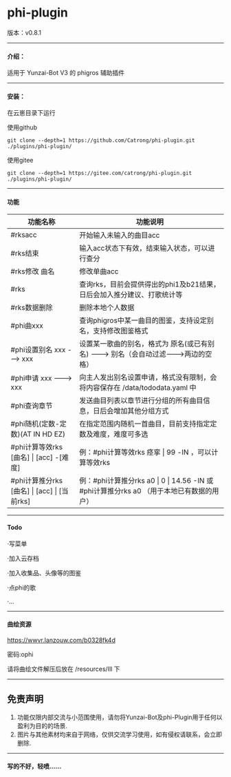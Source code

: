 # phi-plugin

版本：v0.8.1

---

#### 介绍：
适用于 Yunzai-Bot V3 的 phigros 辅助插件

---

#### 安装：
在云崽目录下运行

使用github

```
git clone --depth=1 https://github.com/Catrong/phi-plugin.git ./plugins/phi-plugin/
```

使用gitee

```
git clone --depth=1 https://gitee.com/catrong/phi-plugin.git ./plugins/phi-plugin/
```

---

#### 功能
| 功能名称  |  功能说明  |
|-------| ----- |
| #rksacc|开始输入未输入的曲目acc|
| #rks结束|输入acc状态下有效，结束输入状态，可以进行查分|
| #rks修改 曲名|修改单曲acc|
| #rks|查询rks，目前会提供得出的phi1及b21结果，日后会加入推分建议、打歌统计等|
| #rks数据删除|删除本地个人数据|
| #phi曲xxx|查询phigros中某一曲目的图鉴，支持设定别名，支持修改图鉴格式|
| #phi设置别名 xxx ---> xxx|设置某一歌曲的别名，格式为 原名(或已有别名) ---> 别名（会自动过滤--->两边的空格）|
| #phi申请 xxx ---> xxx|向主人发出别名设置申请，格式没有限制，会将内容保存在 /data/tododata.yaml 中|
| #phi查询章节|发送曲目列表以章节进行分组的所有曲目信息，日后会增加其他分组方式|
| #phi随机(定数-定数)(AT IN HD EZ)|在指定范围内随机一首曲目，目前支持指定定数及难度，难度可多选|
| #phi计算等效rks [曲名] \| [acc] -[难度]|例：#phi计算等效rks 痉挛 \| 99 -IN ，可以计算等效rks|
| #phi计算推分rks [曲名] \| [acc] \| [当前rks]|例：#phi计算推分rks a0 \| 0 \| 14.56 -IN 或 #phi计算推分rks a0 （用于本地已有数据的用户）|

---

#### Todo

·写菜单

·加入云存档

·加入收集品、头像等的图鉴

·点phi的歌

·...

---

#### 曲绘资源

https://wwvr.lanzouw.com/b0328fk4d

密码:ophi

请将曲绘文件解压后放在 /resources/Ill 下

---

## 免责声明

1. 功能仅限内部交流与小范围使用，请勿将Yunzai-Bot及phi-Plugin用于任何以盈利为目的的场景.
2. 图片与其他素材均来自于网络，仅供交流学习使用，如有侵权请联系，会立即删除.

---

#### 写的不好，轻喷……


